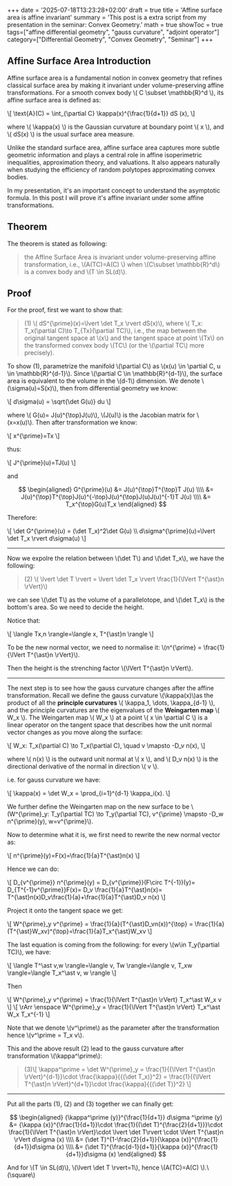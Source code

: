 +++
date = '2025-07-18T13:23:28+02:00'
draft = true
title = 'Affine surface area is affine invariant'
summary = 'This post is a extra script from my presentation in the seminar: Convex Geometry.'
math = true
showToc = true
tags=["affine differential geometry", "gauss curvature", "adjoint operator"]
category=["Differential Geometry", "Convex Geometry", "Seminar"]
+++


## Affine Surface Area Introduction

Affine surface area is a fundamental notion in convex geometry that refines classical surface area by making it invariant under volume-preserving affine transformations. For a smooth convex body \\( C \subset \mathbb{R}^d \\), its affine surface area is defined as:

\\[
\text{A}(C) = \int_{\partial C} \kappa(x)^{\frac{1}{d+1}} dS (x),
\\]

where \\( \kappa(x) \\) is the Gaussian curvature at boundary point \\( x \\), and \\( dS(x) \\) is the usual surface area measure.

Unlike the standard surface area, affine surface area captures more subtle geometric information and plays a central role in affine isoperimetric inequalities, approximation theory, and valuations. It also appears naturally when studying the efficiency of random polytopes approximating convex bodies.

In my presentation, it's an important concept to understand the asymptotic formula. In this post I will prove it's affine invariant under some affine transformations.

## Theorem

The theorem is stated as following:

> the Affine Surface Area is invariant under volume-preserving affine transformation, i.e., \\(A(TC)=A(C) \\) when \\(C\subset \mathbb{R}^d\\) is a convex body and \\(T \in SL(d)\\).

## Proof

For the proof, first we want to show that:

> (1) \\( dS^{\prime}(x)=\lvert \det T_x \rvert dS(x)\\), where \\( T_x: T_x(\partial C)\to T_{Tx}(\partial TC)\\), i.e., the map between the original tangent space at \\(x\\) and the tangent space at point \\(Tx\\) on the transformed convex body \\(TC\\) (or the \\(\partial TC\\) more precisely).

To show (1), parametrize the manifold \\(\partial C\\) as \\(x(u) \in \partial C, u \in \mathbb{R}^{d-1}\\). Since \\(\partial C \in \mathbb{R}^{d-1}\\), the surface area is equivalent to the volume in the \\(d-1\\) dimension. We denote \\(\sigma(u)=S(x)\\), then from differential geometry we know:

\\[
    d\sigma(u) = \sqrt{\det G(u)} du
\\]

where \\( G(u)= J(u)^{\top}J(u)\\), \\(J(u)\\) is the Jacobian matrix for \\(x=x(u)\\). Then after transformation we know:

\\[
    x^{\prime}=Tx
\\]

thus:

\\[
    J^{\prime}(u)=TJ(u)
\\]

and

$$
\begin{aligned}
G^{\prime}(u)  &= J(u)^{\top}T^{\top}T J(u)  \\\\
&= J(u)^{\top}T^{\top}J(u)^{-\top}J(u)^{\top}J(u)J(u)^{-1}T J(u) \\\\
&= T_x^{\top}G(u)T_x
\end{aligned}
$$

Therefore:

\\[
    \det G^{\prime}(u) = (\det T_x)^2\det G(u) \\\\
    d\sigma^{\prime}(u)=\lvert \det T_x \rvert d\sigma(u)
\\]

---

Now we expolre the relation between \\(\det T\\) and \\(\det T_x\\), we have the following:

> (2) \\( \lvert \det T \rvert = \lvert \det T_x \rvert \frac{1}{\lVert T^{\ast}n \rVert}\\)

we can see \\(\det T\\) as the volume of a parallelotope, and \\(\det T_x\\) is the bottom's area. So we need to decide the height.

Notice that:

\\[
    \langle Tx,n \rangle=\langle x, T^{\ast}n \rangle
\\]

To be the new normal vector, we need to normalise it: \\(n^{\prime} = \frac{1}{\lVert T^{\ast}n \rVert}\\).

Then the height is the strenching factor \\(\lVert T^{\ast}n \rVert\\).

---

The next step is to see how the gauss curvature changes after the affine transformation. Recall we define the gauss curvature \\(\kappa(x)\\)as the product of all the **principle curvatures** \\( \kappa_1, \dots, \kappa_{d-1} \\), and the principle curvatures are the eigenvalues of the **Weingarten map** \\( W_x \\). The Weingarten map \\( W_x \\) at a point \\( x \in \partial C \\) is a linear operator on the tangent space that describes how the unit normal vector changes as you move along the surface:

\\[
W_x: T_x(\partial C) \to T_x(\partial C), \quad v \mapsto -D_v n(x),
\\]

where \\( n(x) \\) is the outward unit normal at \\( x \\), and \\( D_v n(x) \\) is the directional derivative of the normal in direction \\( v \\).

i.e. for gauss curvature we have:

\\[
\kappa(x) = \det W_x = \prod_{i=1}^{d-1} \kappa_i(x).
\\]

We further define the Weingarten map on the new surface to be \\(W^{\prime}_y: T_y(\partial TC) \to T_y(\partial TC), v^{\prime} \mapsto -D_w n^{\prime}(y), w=v^{\prime}\\).

Now to determine what it is, we first need to rewrite the new normal vector as:

\\[
    n^{\prime}(y)=F(x)=\frac{1}{a}T^{\ast}n(x)
\\]

Hence we can do:

\\[
    D_{v^{\prime}} n^{\prime}(y) = D_{v^{\prime}}(F\circ T^{-1})(y)= D_{T^{-1}v^{\prime}}F(x)= D_v \frac{1}{a}T^{\ast}n(x)= T^{\ast}n(x)D_v\frac{1}{a}+\frac{1}{a}T^{\ast}D_v n(x)
\\]

Project it onto the tangent space we get:

\\[
    W^{\prime}_y v^{\prime} = \frac{1}{a}(T^{\ast}D_vn(x))^{\top} = \frac{1}{a}(T^{\ast}W_xv)^{\top}=\frac{1}{a}T_x^{\ast}W_xv
\\]

The last equation is coming from the following: for every \\(w\in T_y(\partial TC)\\), we have:

\\[
    \langle T^\ast v,w \rangle=\langle v, Tw \rangle=\langle v, T_xw \rangle=\langle T_x^\ast v, w \rangle
\\]

Then

\\[
    W^{\prime}_y v^{\prime} = \frac{1}{\lVert T^{\ast}n \rVert} T_x^\ast W_x v
\\]
\\[
    \rArr \enspace W^{\prime}_y = \frac{1}{\lVert T^{\ast}n \rVert} T_x^\ast W_x T_x^{-1}
\\]

Note that we denote \\(v^\prime\\) as the parameter after the transformation hence \\(v^\prime = T_x v\\).

This and the above result (2) lead to the gauss curvature after transformation \\(\kappa^\prime\\):

>(3)\\[
    \kappa^\prime = \det W^{\prime}_y = \frac{1}{{\lVert T^{\ast}n \rVert}^{d-1}}\cdot \frac{\kappa}{{(\det T_x)}^2} = \frac{1}{{\lVert T^{\ast}n \rVert}^{d+1}}\cdot \frac{\kappa}{{(\det T)}^2}
\\]

---

Put all the parts (1), (2) and (3) together we can finally get:

$$
\begin{aligned}
{\kappa^\prime (y)}^{\frac{1}{d+1}} d\sigma ^\prime (y) &= {\kappa (x)}^{\frac{1}{d+1}}\cdot \frac{1}{(\det T)^{\frac{2}{d+1}}}\cdot \frac{1}{\lVert T^{\ast}n \rVert}\cdot \lvert \det T\rvert \cdot \lVert T^{\ast}n \rVert d\sigma (x) \\\\
&= (\det T)^{1-\frac{2}{d+1}}{\kappa (x)}^{\frac{1}{d+1}}d\sigma (x) \\\\
&= (\det T)^{\frac{d-1}{d+1}}{\kappa (x)}^{\frac{1}{d+1}}d\sigma (x)
\end{aligned}
$$

And for \\(T \in SL(d)\\), \\(\lvert \det T \rvert=1\\), hence \\(A(TC)=A(C) \\).\\(\square\\)